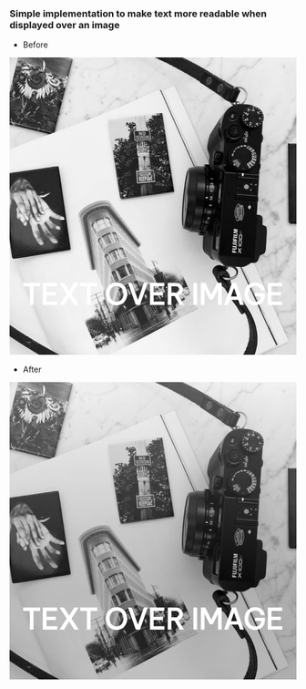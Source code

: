 ### Simple implementation to make text more readable when displayed over an image

- Before

![before image](./images/before.png)

- After

![after image](./images/after.png)
